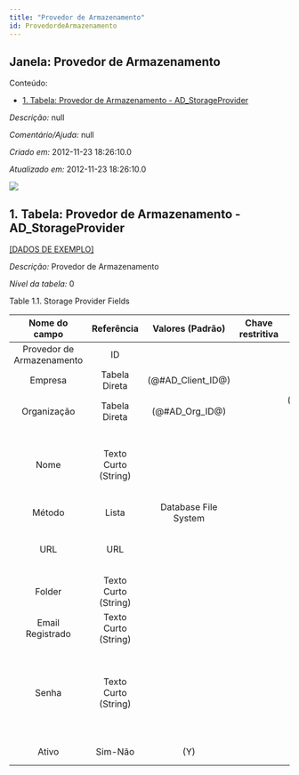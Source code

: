 ```yaml
---
title: "Provedor de Armazenamento"
id: ProvedordeArmazenamento
---
```

<div id="d187260e1" class="section chapter">

<div class="titlepage">

<div>

<div>

## Janela: Provedor de Armazenamento

</div>

</div>

</div>

<div class="toc">

<div class="toc-title">

Conteúdo:

</div>

  - <span class="section">[1. Tabela: Provedor de Armazenamento -
    AD\_StorageProvider](#d187260e23)</span>

</div>

<span class="emphasis">*Descrição:* </span> null

<span class="emphasis">*Comentário/Ajuda:* </span>null

<span class="emphasis"> *Criado em:* </span>2012-11-23 18:26:10.0

<span class="emphasis">*Atualizado em:* </span>2012-11-23 18:26:10.0

![](/img/manual/ProvedordeArmazenamento.png)

<div id="d187260e23" class="section section">

<div class="titlepage">

<div>

<div>

## 1. Tabela: Provedor de Armazenamento - AD\_StorageProvider

</div>

</div>

</div>

[\[DADOS DE EXEMPLO\]](data/AD_StorageProvider_data)

<span class="emphasis">*Descrição:*</span> Provedor de Armazenamento

<span class="emphasis">*Nível da tabela:* </span>0

</div>

<div id="d187260e36" class="table">

<div class="table-title">

Table 1.1. Storage Provider
Fields

</div>

<div class="table-contents">

|       Nome do campo       |      Referência      |   Valores (Padrão)   | Chave restritiva |                Regra de validação                |                        Descrição                        |                                                                          Comentário/Ajuda                                                                           |
| :-----------------------: | :------------------: | :------------------: | :--------------: | :----------------------------------------------: | :-----------------------------------------------------: | :-----------------------------------------------------------------------------------------------------------------------------------------------------------------: |
| Provedor de Armazenamento |          ID          |                      |                  |                                                  |                                                         |                                                                                                                                                                     |
|          Empresa          |    Tabela Direta     | (@\#AD\_Client\_ID@) |                  |        AD\_Client.AD\_Client\_ID \< \> 0         |           (semelhante ao primeiro relatório)            |                                                                         (ver o mesmo acima)                                                                         |
|        Organização        |    Tabela Direta     |  (@\#AD\_Org\_ID@)   |                  | (AD\_Org.IsSummary='N' OR AD\_Org.AD\_Org\_ID=0) |           (semelhante ao primeiro relatório)            |                                                                         (ver o mesmo acima)                                                                         |
|           Nome            | Texto Curto (String) |                      |                  |                                                  |          Alphanumeric identifier of the entity          |            The name of an entity (record) is used as an default search option in addition to the search key. The name is up to 60 characters in length.             |
|          Método           |        Lista         | Database File System |                  |                                                  |                                                         |                                                                                                                                                                     |
|            URL            |         URL          |                      |                  |                                                  |    Full URL address - e.g. http://www.idempiere.org     |                                            The URL defines an fully qualified web address like http://www.idempiere.org                                             |
|          Folder           | Texto Curto (String) |                      |                  |                                                  | A folder on a local or remote system to store data into |                                                         We store files in folders, especially media files.                                                          |
|     Email Registrado      | Texto Curto (String) |                      |                  |                                                  |                                                         |                                                                                                                                                                     |
|           Senha           | Texto Curto (String) |                      |                  |                                                  |         Password of any length (case sensitive)         | The Password for this User. Passwords are required to identify authorized users. For iDempiere Users, you can change the password via the Process "Reset Password". |
|           Ativo           |       Sim-Não        |         (Y)          |                  |                                                  |           (semelhante ao primeiro relatório)            |                                                                         (ver o mesmo acima)                                                                         |

</div>

</div>

  

</div>
